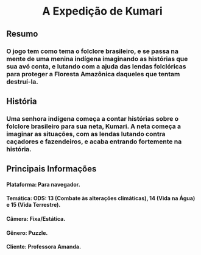 <h1 align="center"> A Expedição de Kumari </h1>

<h2> Resumo </h2>
<h3>
  O jogo tem como tema o folclore brasileiro, 
  e se passa na mente de uma menina indígena 
  imaginando as histórias que sua avó conta, 
  e lutando com a ajuda das lendas folclóricas 
  para proteger a Floresta Amazônica daqueles que tentam destruí-la.
</h5>

<h2> História </h2>
<h3>
 Uma senhora indígena começa a contar histórias sobre o folclore brasileiro para sua neta, Kumari. 
 A neta começa a imaginar as situações, com as lendas lutando contra caçadores e fazendeiros, e 
 acaba entrando fortemente na história.
</h3>





<h2> Principais Informações </h2>

<h4>
  Plataforma: Para navegador.
</h4>

<h4>
  Temática: ODS: 13 (Combate às alterações climáticas), 14 (Vida na Água) e 15 (Vida Terrestre).
</h4>

<h4>
  Câmera: Fixa/Estática.
</h4>

<h4>
  Gênero: Puzzle.
</h4>

<h4>
  Cliente: Professora Amanda.
</h4>

